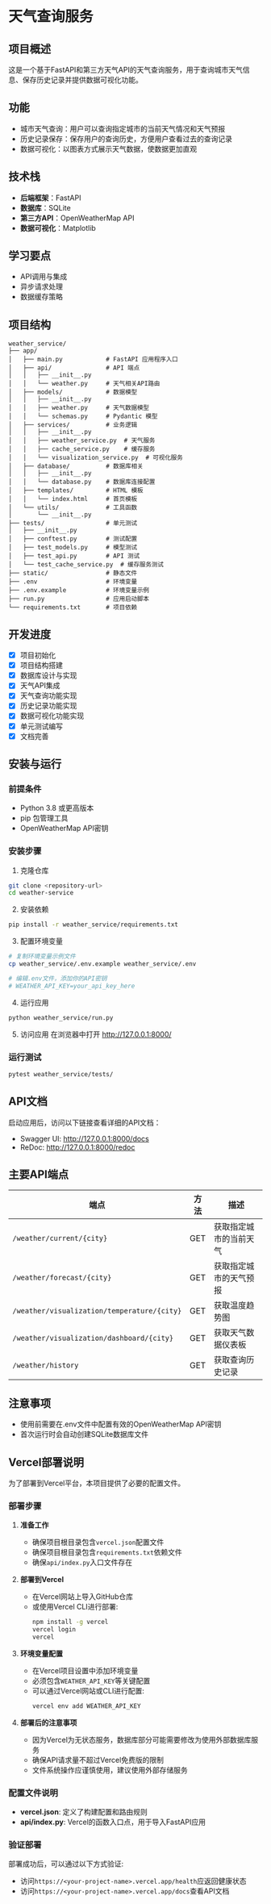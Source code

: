 # 天气查询服务

## 项目概述
这是一个基于FastAPI和第三方天气API的天气查询服务，用于查询城市天气信息、保存历史记录并提供数据可视化功能。

## 功能
- 城市天气查询：用户可以查询指定城市的当前天气情况和天气预报
- 历史记录保存：保存用户的查询历史，方便用户查看过去的查询记录
- 数据可视化：以图表方式展示天气数据，使数据更加直观

## 技术栈
- **后端框架**：FastAPI
- **数据库**：SQLite
- **第三方API**：OpenWeatherMap API
- **数据可视化**：Matplotlib

## 学习要点
- API调用与集成
- 异步请求处理
- 数据缓存策略

## 项目结构
```
weather_service/
├── app/
│   ├── main.py            # FastAPI 应用程序入口
│   ├── api/               # API 端点
│   │   ├── __init__.py
│   │   └── weather.py     # 天气相关API路由
│   ├── models/            # 数据模型
│   │   ├── __init__.py
│   │   ├── weather.py     # 天气数据模型
│   │   └── schemas.py     # Pydantic 模型
│   ├── services/          # 业务逻辑
│   │   ├── __init__.py
│   │   ├── weather_service.py  # 天气服务
│   │   ├── cache_service.py    # 缓存服务
│   │   └── visualization_service.py  # 可视化服务
│   ├── database/          # 数据库相关
│   │   ├── __init__.py
│   │   └── database.py    # 数据库连接配置
│   ├── templates/         # HTML 模板
│   │   └── index.html     # 首页模板
│   └── utils/             # 工具函数
│       └── __init__.py
├── tests/                 # 单元测试
│   ├── __init__.py
│   ├── conftest.py        # 测试配置
│   ├── test_models.py     # 模型测试
│   ├── test_api.py        # API 测试
│   └── test_cache_service.py  # 缓存服务测试
├── static/                # 静态文件
├── .env                   # 环境变量
├── .env.example           # 环境变量示例
├── run.py                 # 应用启动脚本
└── requirements.txt       # 项目依赖
```

## 开发进度
- [x] 项目初始化
- [x] 项目结构搭建
- [x] 数据库设计与实现
- [x] 天气API集成
- [x] 天气查询功能实现
- [x] 历史记录功能实现
- [x] 数据可视化功能实现
- [x] 单元测试编写
- [x] 文档完善

## 安装与运行

### 前提条件
- Python 3.8 或更高版本
- pip 包管理工具
- OpenWeatherMap API密钥

### 安装步骤
1. 克隆仓库
```bash
git clone <repository-url>
cd weather-service
```

2. 安装依赖
```bash
pip install -r weather_service/requirements.txt
```

3. 配置环境变量
```bash
# 复制环境变量示例文件
cp weather_service/.env.example weather_service/.env

# 编辑.env文件，添加你的API密钥
# WEATHER_API_KEY=your_api_key_here
```

4. 运行应用
```bash
python weather_service/run.py
```

5. 访问应用
在浏览器中打开 http://127.0.0.1:8000/

### 运行测试
```bash
pytest weather_service/tests/
```

## API文档
启动应用后，访问以下链接查看详细的API文档：
- Swagger UI: http://127.0.0.1:8000/docs
- ReDoc: http://127.0.0.1:8000/redoc

## 主要API端点

| 端点 | 方法 | 描述 |
|------|------|------|
| `/weather/current/{city}` | GET | 获取指定城市的当前天气 |
| `/weather/forecast/{city}` | GET | 获取指定城市的天气预报 |
| `/weather/visualization/temperature/{city}` | GET | 获取温度趋势图 |
| `/weather/visualization/dashboard/{city}` | GET | 获取天气数据仪表板 |
| `/weather/history` | GET | 获取查询历史记录 |

## 注意事项
- 使用前需要在.env文件中配置有效的OpenWeatherMap API密钥
- 首次运行时会自动创建SQLite数据库文件 

## Vercel部署说明

为了部署到Vercel平台，本项目提供了必要的配置文件。

### 部署步骤

1. **准备工作**
   - 确保项目根目录包含`vercel.json`配置文件
   - 确保项目根目录包含`requirements.txt`依赖文件
   - 确保`api/index.py`入口文件存在

2. **部署到Vercel**
   - 在Vercel网站上导入GitHub仓库
   - 或使用Vercel CLI进行部署:
     ```bash
     npm install -g vercel
     vercel login
     vercel
     ```

3. **环境变量配置**
   - 在Vercel项目设置中添加环境变量
   - 必须包含`WEATHER_API_KEY`等关键配置
   - 可以通过Vercel网站或CLI进行配置:
     ```bash
     vercel env add WEATHER_API_KEY
     ```

4. **部署后的注意事项**
   - 因为Vercel为无状态服务，数据库部分可能需要修改为使用外部数据库服务
   - 确保API请求量不超过Vercel免费版的限制
   - 文件系统操作应谨慎使用，建议使用外部存储服务

### 配置文件说明

- **vercel.json**: 定义了构建配置和路由规则
- **api/index.py**: Vercel的函数入口点，用于导入FastAPI应用

### 验证部署

部署成功后，可以通过以下方式验证:
- 访问`https://<your-project-name>.vercel.app/health`应返回健康状态
- 访问`https://<your-project-name>.vercel.app/docs`查看API文档 